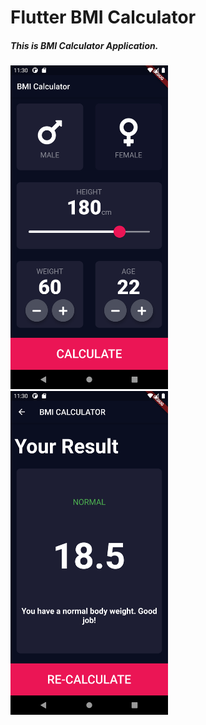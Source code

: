 <html>
<head>
<h1>
  Flutter BMI Calculator</h1>
</head>
<body>
  <h5>This is BMI Calculator Application.</h5>
<img src="images/s1.png" width="50%" height="50%"/>
<img src="images/s2.png" width="50%" height="50%"/>
</body>
</html>
